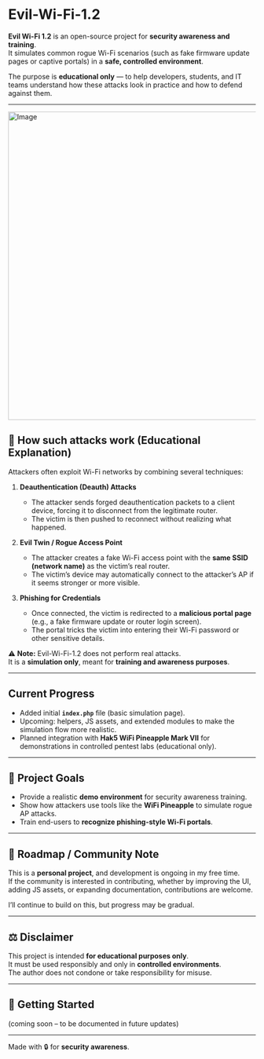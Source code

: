 # Evil-Wi-Fi-1.2  

**Evil Wi-Fi 1.2** is an open-source project for **security awareness and training**.  
It simulates common rogue Wi-Fi scenarios (such as fake firmware update pages or captive portals) in a **safe, controlled environment**.  

The purpose is **educational only** — to help developers, students, and IT teams understand how these attacks look in practice and how to defend against them.  

---

<img width="843" height="628" alt="Image" src="https://github.com/user-attachments/assets/a8f8a09a-6ca5-43fa-9930-35c6703f8033" />

## 🔎 How such attacks work (Educational Explanation)

Attackers often exploit Wi-Fi networks by combining several techniques:  

1. **Deauthentication (Deauth) Attacks**  
   - The attacker sends forged deauthentication packets to a client device, forcing it to disconnect from the legitimate router.  
   - The victim is then pushed to reconnect without realizing what happened.  

2. **Evil Twin / Rogue Access Point**  
   - The attacker creates a fake Wi-Fi access point with the **same SSID (network name)** as the victim’s real router.  
   - The victim’s device may automatically connect to the attacker’s AP if it seems stronger or more visible.  

3. **Phishing for Credentials**  
   - Once connected, the victim is redirected to a **malicious portal page** (e.g., a fake firmware update or router login screen).  
   - The portal tricks the victim into entering their Wi-Fi password or other sensitive details.  

⚠️ **Note:** Evil-Wi-Fi-1.2 does not perform real attacks.  
It is a **simulation only**, meant for **training and awareness purposes**.  

---

## Current Progress

- Added initial **`index.php`** file (basic simulation page).  
- Upcoming: helpers, JS assets, and extended modules to make the simulation flow more realistic.  
- Planned integration with **Hak5 WiFi Pineapple Mark VII** for demonstrations in controlled pentest labs (educational only).  

---

## 🎯 Project Goals

- Provide a realistic **demo environment** for security awareness training.  
- Show how attackers use tools like the **WiFi Pineapple** to simulate rogue AP attacks.  
- Train end-users to **recognize phishing-style Wi-Fi portals**.  

---

## 📌 Roadmap / Community Note

This is a **personal project**, and development is ongoing in my free time.  
If the community is interested in contributing, whether by improving the UI, adding JS assets, or expanding documentation, contributions are welcome.  

I’ll continue to build on this, but progress may be gradual.  

---

## ⚖️ Disclaimer

This project is intended **for educational purposes only**.  
It must be used responsibly and only in **controlled environments**.  
The author does not condone or take responsibility for misuse.  

---

## 🚀 Getting Started

(coming soon – to be documented in future updates)  

---

Made with 🔒 for **security awareness**.  
